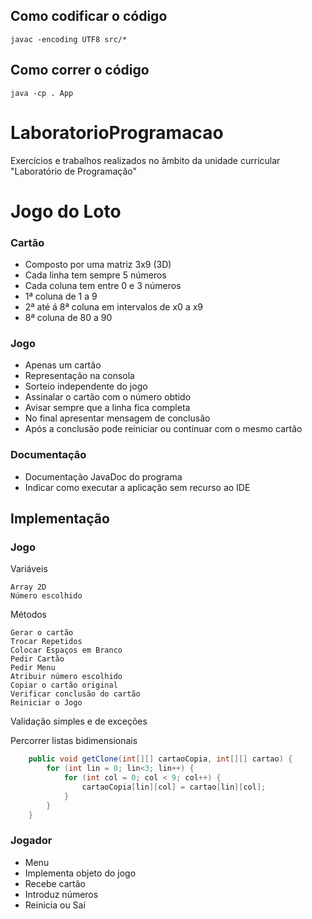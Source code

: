 ## Como codificar o código
```
javac -encoding UTF8 src/*
```
## Como correr o código
```
java -cp . App
```

# LaboratorioProgramacao
Exercícios e trabalhos realizados no âmbito da unidade curricular "Laboratório de Programação"

# Jogo do Loto

### Cartão
* Composto por uma matriz 3x9 (3D)
* Cada linha tem sempre 5 números
* Cada coluna tem entre 0 e 3 números
* 1ª coluna de 1 a 9
* 2ª até á 8ª coluna em intervalos de x0 a x9
* 8ª coluna de 80 a 90

### Jogo
* Apenas um cartão
* Representação na consola
* Sorteio independente do jogo
* Assinalar o cartão com o número obtido
* Avisar sempre que a linha fica completa
* No final apresentar mensagem de conclusão
* Após a conclusão pode reiniciar ou continuar com o mesmo cartão

### Documentação
* Documentação JavaDoc do programa
* Indicar como executar a aplicação sem recurso ao IDE

## Implementação

### Jogo

Variáveis

    Array 2D                                                 
    Número escolhido

Métodos

    Gerar o cartão
    Trocar Repetidos
    Colocar Espaços em Branco
    Pedir Cartão
    Pedir Menu
    Atribuir número escolhido
    Copiar o cartão original
    Verificar conclusão do cartão
    Reiniciar o Jogo
    
Validação simples e de exceções

Percorrer listas bidimensionais 

```java
    public void getClone(int[][] cartaoCopia, int[][] cartao) {
        for (int lin = 0; lin<3; lin++) {
            for (int col = 0; col < 9; col++) {
                cartaoCopia[lin][col] = cartao[lin][col];
            }
        }
    }
```

### Jogador
* Menu
* Implementa objeto do jogo
* Recebe cartão
* Introduz números
* Reinicia ou Saí


